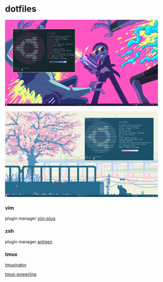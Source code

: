 # dotfiles

![screen0](./screen0.png?raw=true)

![screen1](./screen1.png?raw=true)

### vim

plugin manager [vim-plug](https://github.com/junegunn/vim-plug)

### zsh

plugin manager [antigen](https://github.com/zsh-users/antigen)

### tmux

[tmuxinator](https://github.com/tmuxinator/tmux)

[tmux-powerline](https://github.com/erikw/tmux-powerline)
